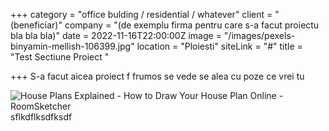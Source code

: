 +++
category = "office bulding / residential / whatever"
client = "(beneficiar)"
company = "(de exemplu firma pentru care s-a facut proiectu bla bla bla)"
date = 2022-11-16T22:00:00Z
image = "/images/pexels-binyamin-mellish-106399.jpg"
location = "Ploiesti"
siteLink = "#"
title = "Test Sectiune Proiect "

+++
S-a facut aicea proiect f frumos se vede se alea cu poze ce vrei tu

![House Plans Explained - How to Draw Your House Plan Online - RoomSketcher](https://wpmedia.roomsketcher.com/content/uploads/2022/01/06145940/What-is-a-floor-plan-with-dimensions.png)sflkdflksdfksdf